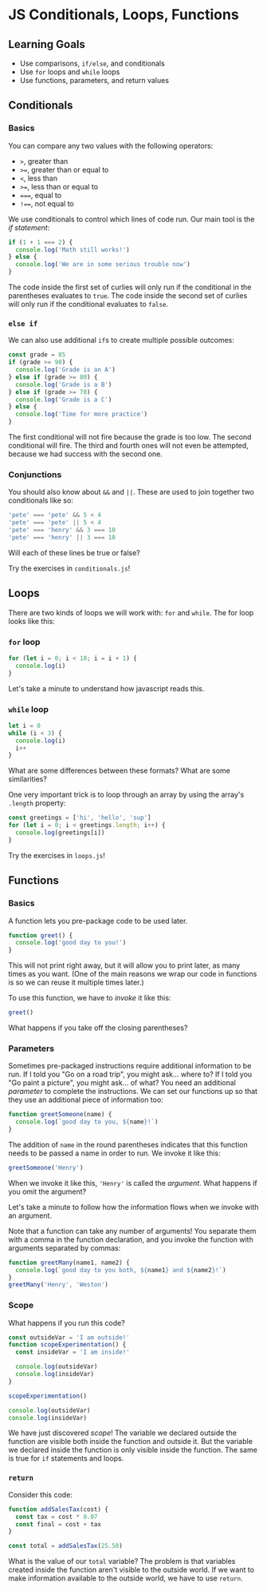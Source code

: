 # JS Conditionals, Loops, Functions

## Learning Goals
- Use comparisons, `if/else`, and conditionals
- Use `for` loops and `while` loops
- Use functions, parameters, and return values

## Conditionals
### Basics
You can compare any two values with the following operators:
- `>`, greater than
- `>=`, greater than or equal to
- `<`, less than
- `>=`, less than or equal to
- `===`, equal to
- `!==`, not equal to

We use conditionals to control which lines of code run. Our main tool is the _if statement_:
```js
if (1 + 1 === 2) {
  console.log('Math still works!')
} else {
  console.log('We are in some serious trouble now')
}
```
The code inside the first set of curlies will only run if the conditional in the parentheses evaluates to `true`. The code inside the second set of curlies will only run if the conditional evaluates to `false`.

### `else if`
We can also use additional `if`s to create multiple possible outcomes:
```js
const grade = 85
if (grade >= 90) {
  console.log('Grade is an A')
} else if (grade >= 80) {
  console.log('Grade is a B')
} else if (grade >= 70) {
  console.log('Grade is a C')
} else {
  console.log('Time for more practice')
}
```
The first conditional will not fire because the grade is too low. The second conditional will fire. The third and fourth ones will not even be attempted, because we had success with the second one.

### Conjunctions
You should also know about `&&` and `||`. These are used to join together two conditionals like so:
```js
'pete' === 'pete' && 5 < 4
'pete' === 'pete' || 5 < 4
'pete' === 'henry' && 3 === 10
'pete' === 'henry' || 3 === 10
```
Will each of these lines be true or false?

Try the exercises in `conditionals.js`!

## Loops
There are two kinds of loops we will work with: `for` and `while`. The for loop looks like this:

### `for` loop
```js
for (let i = 0; i < 10; i = i + 1) {
  console.log(i)
}
```
Let's take a minute to understand how javascript reads this.

### `while` loop
```js
let i = 0
while (i < 3) {
  console.log(i)
  i++
}
```

What are some differences between these formats? What are some similarities?

One very important trick is to loop through an array by using the array's `.length` property:
```js
const greetings = ['hi', 'hello', 'sup']
for (let i = 0; i < greetings.length; i++) {
  console.log(greetings[i])
}
```

Try the exercises in `loops.js`!

## Functions
### Basics
A function lets you pre-package code to be used later.
```js
function greet() {
  console.log('good day to you!')
}
```
This will not print right away, but it will allow you to print later, as many times as you want. (One of the main reasons we wrap our code in functions is so we can reuse it multiple times later.)

To use this function, we have to _invoke_ it like this:
```js
greet()
```
What happens if you take off the closing parentheses?

### Parameters
Sometimes pre-packaged instructions require additional information to be run. If I told you "Go on a road trip", you might ask... where to?
If I told you "Go paint a picture", you might ask... of what? You need an additional _parameter_ to complete the instructions. We can set our functions up so that they use an additional piece of information too:
```js
function greetSomeone(name) {
  console.log(`good day to you, ${name}!`)
}
```
The addition of `name` in the round parentheses indicates that this function needs to be passed a name in order to run. We invoke it like this:
```js
greetSomeone('Henry')
```
When we invoke it like this, `'Henry'` is called the _argument_. What happens if you omit the argument?

Let's take a minute to follow how the information flows when we invoke with an argument.

Note that a function can take any number of arguments! You separate them with a comma in the function declaration, and you invoke the function with arguments separated by commas:
```js
function greetMany(name1, name2) {
  console.log(`good day to you both, ${name1} and ${name2}!`)
}
greetMany('Henry', 'Weston')
```

### Scope
What happens if you run this code?
```js
const outsideVar = 'I am outside!'
function scopeExperimentation() {
  const insideVar = 'I am inside!'

  console.log(outsideVar)
  console.log(insideVar)
}

scopeExperimentation()

console.log(outsideVar)
console.log(insideVar)
```
We have just discovered _scope_! The variable we declared outside the function are visible both inside the function and outside it. But the variable we declared inside the function is only visible inside the function. The same is true for `if` statements and loops.

### `return`
Consider this code:
```js
function addSalesTax(cost) {
  const tax = cost * 0.07
  const final = cost + tax
}

const total = addSalesTax(25.50)
```
What is the value of our `total` variable? The problem is that variables created inside the function aren't visible to the outside world. If we want to make information available to the outside world, we have to use `return`.
